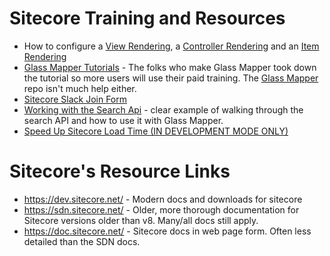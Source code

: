 # Sitecore Training and Resources

* How to configure a [View Rendering](http://www.matthewdresser.com/sitecore/carousel-sitecore-mvc-(part-1-view-renderings)), a [Controller Rendering](http://www.matthewdresser.com/sitecore/carousel-sitecore-mvc-(part-2-controller-renderings)) and an [Item Rendering](http://www.matthewdresser.com/sitecore/carousel-sitecore-mvc-(part-3-item-renderings))
* [Glass Mapper Tutorials](https://web.archive.org/web/20160327074206/http://glass.lu/Mapper/Sc/Tutorials) - The folks who make Glass Mapper took down the tutorial so more users will use their paid training. The [Glass Mapper](https://github.com/mikeedwards83/Glass.Mapper) repo isn't much help either. 
* [Sitecore Slack Join Form](https://docs.google.com/forms/d/1bAVDgP5-FhFh8ohPchHtifq-rz7EBkuPojAzdEofJyo/viewform?edit_requested=true)
* [Working with the Search Api](https://www.youtube.com/watch?v=4LDJC3M36gA) - clear example of walking through the search API and how to use it with Glass Mapper. 
* [Speed Up Sitecore Load Time (IN DEVELOPMENT MODE ONLY)](http://sitecore.skowronski.it/sitecore/speed-up-sitecore-instance/)

# Sitecore's Resource Links

* https://dev.sitecore.net/ - Modern docs and downloads for sitecore
* https://sdn.sitecore.net/ - Older, more thorough documentation for Sitecore versions older than v8. Many/all docs still apply. 
* https://doc.sitecore.net/ - Sitecore docs in web page form. Often less detailed than the SDN docs. 
